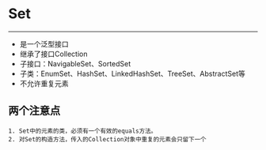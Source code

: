 # Set

---
* 是一个泛型接口
* 继承了接口Collection
* 子接口：NavigableSet、SortedSet
* 子类：EnumSet、HashSet、LinkedHashSet、TreeSet、AbstractSet等
* 不允许重复元素

两个注意点
---

```
1. Set中的元素的类，必须有一个有效的equals方法。
2. 对Set的构造方法，传入的Collection对象中重复的元素会只留下一个
```